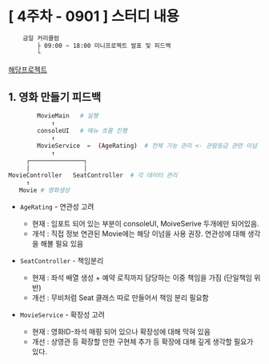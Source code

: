 # [ 4주차 - 0901 ] 스터디 내용

```bash
    금일 커리큘럼
        ├ 09:00 ~ 18:00 미니프로젝트 발표 및 피드백
        └ 
```
[해당프로젝트](./../../week_03/_0829/mini_project/)

## 1. 영화 만들기 피드백
 

```bash
        MovieMain   # 실행
            ↑ 
        consoleUI   # 메뉴 흐름 진행
            ↑ 
        MovieService  ←  (AgeRating)  # 전체 기능 관리 <- 관람등급 관련 이넘 사용
            ↑ 
     ┌───────────────┐
     │               │
MovieController   SeatController  # 각 데이터 관리
     ↑ 
   Movie # 영화생성

```


* `AgeRating` - 연관성 고려
    - 현재 : 임포트 되어 있는 부분이 consoleUI, MoiveSerive 두개에만 되어있음.
    - 개석 : 직접 정보 연관된 Movie에는 해당 이넘을 사용 권장. 연관성에 대해 생각을 해볼 필요 있음

* `SeatController` - 책임분리
    - 현재 : 좌석 배열 생성 + 예약 로직까지 담당하는 이중 책임을 가짐 (단일책임 위반)
    - 개선 : 무비처럼 Seat 클래스 따로 만들어서 책임 분리 필요함

* `MovieService` - 확장성 고려
    - 현재 : 영화ID-좌석 매핑 되어 있으나 확장성에 대해 막혀 있음
    - 개선 : 상영관 등 확장할 만한 구현체 추가 등 확장에 대해 깊게 생각할 필요가 있다.



